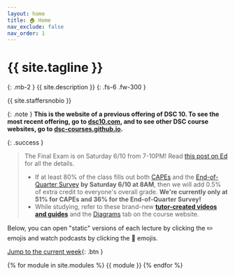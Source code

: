 ```yaml
---
layout: home
title: 🏠 Home
nav_exclude: false
nav_order: 1
---
```


# {{ site.tagline }}
{: .mb-2 }
{{ site.description }}
{: .fs-6 .fw-300 }

{{ site.staffersnobio }}

{: .note } 
**This is the website of a previous offering of DSC 10. To see the most recent offering, go to [dsc10.com](https://dsc10.com), and to see other DSC course websites, go to [dsc-courses.github.io](https://dsc-courses.github.io).**

{: .success } 
> The Final Exam is on Saturday 6/10 from 7-10PM! Read [this post on Ed](https://edstem.org/us/courses/38383/discussion/3181148) for all the details.
> - If at least 80% of the class fills out both [CAPEs](https://cape.ucsd.edu) and the [End-of-Quarter Survey](https://docs.google.com/forms/d/e/1FAIpQLSefDOyTsn4b9poc3I5iCbgdtXAnMnAxIjuiyHt5PHwpYoMIlg/viewform) **by Saturday 6/10 at 8AM**, then we will add 0.5% of extra credit to everyone's overall grade. **We're currently only at 51% for CAPEs and 36% for the End-of-Quarter Survey!**
> - While studying, refer to these brand-new [**tutor-created videos and guides**](https://edstem.org/us/courses/38383/discussion/3183737) and the [Diagrams](diagrams) tab on the course website.

Below, you can open "static" versions of each lecture by clicking the ✏️ emojis and watch podcasts by clicking the 🎥 emojis.

[Jump to the current week](#week-9-prediction){: .btn }

{% for module in site.modules %}
{{ module }}
{% endfor %}
